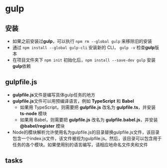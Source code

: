 # gulp

## 安装

- 如果之前安装过**gulp**，可以执行 `npm rm --global gulp` 来移除旧的安装
- 通过 `npm install --global gulp-cli` 安装新的 CLI， `gulp -v` 检查**gulp**版本
- 在项目文件夹下 `npm init` 初始化后，`npm install --save-dev gulp` 安装**gulp**依赖

## gulpfile.js

- **gulpfile.js**文件是编写具体gulp任务的地方
- **gulpfile.js**文件可以用预编译语言，例如 **TypeScript** 和 **Babel**
  - 如果用 TypeScript，则需要把 **gulpfile.js** 改名为 **gulpfile.ts**，并安装 **ts-node** 模块
  - 如果用 Babel，则需要把 **gulpfile.js** 改名为 **gulpfile.babel.js**，并安装 **@babel/register** 模块
- Node的模块解析允许使用名为gulpfile.js的目录替换gulpfile.js文件，该目录包含一个index.js文件，该文件被视为gulpfile.js。然后，该目录可以包含用于任务的各个模块。如果使用别的语言编写，请相应地命名文件夹和文件

<!-- TODO 待续 -->
## tasks
